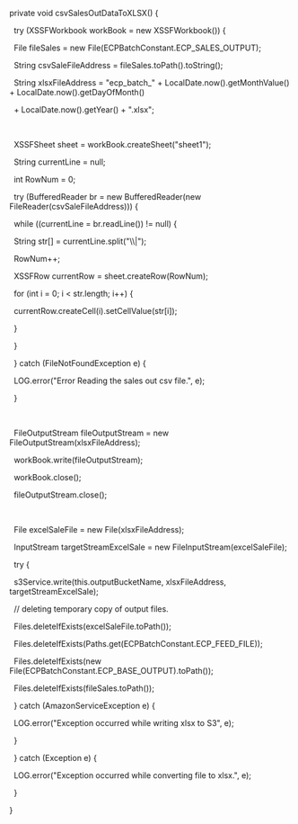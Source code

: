 private void csvSalesOutDataToXLSX() {

&nbsp;   try (XSSFWorkbook workBook = new XSSFWorkbook()) {

&nbsp;       File fileSales = new File(ECPBatchConstant.ECP\_SALES\_OUTPUT);

&nbsp;       String csvSaleFileAddress = fileSales.toPath().toString();

&nbsp;       String xlsxFileAddress = "ecp\_batch\_" + LocalDate.now().getMonthValue() + LocalDate.now().getDayOfMonth()

&nbsp;               + LocalDate.now().getYear() + ".xlsx";

&nbsp;       

&nbsp;       XSSFSheet sheet = workBook.createSheet("sheet1");

&nbsp;       String currentLine = null;

&nbsp;       int RowNum = 0;

&nbsp;       try (BufferedReader br = new BufferedReader(new FileReader(csvSaleFileAddress))) {

&nbsp;           while ((currentLine = br.readLine()) != null) {

&nbsp;               String str\[] = currentLine.split("\\\\|");

&nbsp;               RowNum++;

&nbsp;               XSSFRow currentRow = sheet.createRow(RowNum);

&nbsp;               for (int i = 0; i < str.length; i++) {

&nbsp;                   currentRow.createCell(i).setCellValue(str\[i]);

&nbsp;               }

&nbsp;           }

&nbsp;       } catch (FileNotFoundException e) {

&nbsp;           LOG.error("Error Reading the sales out csv file.", e);

&nbsp;       }

&nbsp;       

&nbsp;       FileOutputStream fileOutputStream = new FileOutputStream(xlsxFileAddress);

&nbsp;       workBook.write(fileOutputStream);

&nbsp;       workBook.close();

&nbsp;       fileOutputStream.close();

&nbsp;       

&nbsp;       File excelSaleFile = new File(xlsxFileAddress);

&nbsp;       InputStream targetStreamExcelSale = new FileInputStream(excelSaleFile);

&nbsp;       try {

&nbsp;           s3Service.write(this.outputBucketName, xlsxFileAddress, targetStreamExcelSale);

&nbsp;           // deleting temporary copy of output files.

&nbsp;           Files.deleteIfExists(excelSaleFile.toPath());

&nbsp;           Files.deleteIfExists(Paths.get(ECPBatchConstant.ECP\_FEED\_FILE));

&nbsp;           Files.deleteIfExists(new File(ECPBatchConstant.ECP\_BASE\_OUTPUT).toPath());

&nbsp;           Files.deleteIfExists(fileSales.toPath());

&nbsp;       } catch (AmazonServiceException e) {

&nbsp;           LOG.error("Exception occurred while writing xlsx to S3", e);

&nbsp;       }

&nbsp;   } catch (Exception e) {

&nbsp;       LOG.error("Exception occurred while converting file to xlsx.", e);

&nbsp;   }

}

